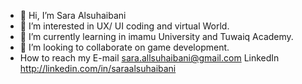 - 👋 Hi, I’m Sara Alsuhaibani
- 👀 I’m interested in UX/ UI coding and virtual World.
- 🌱 I’m currently learning in imamu University and Tuwaiq Academy.
- 💞️ I’m looking to collaborate on game development.
-  How to reach my E-mail
sara.allsuhaibani@gmail.com 
LinkedIn
http://linkedin.com/in/saraalsuhaibani

<!---
Sara-331/Sara-331 is a ✨ special ✨ repository because its `README.md` (this file) appears on your GitHub profile.
You can click the Preview link to take a look at your changes.
--->
